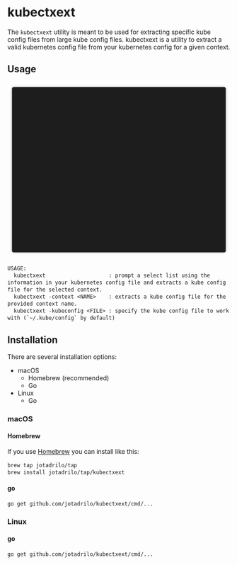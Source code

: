 # kubectxext

The `kubectxext` utility is meant to be used for extracting specific kube config files from large kube config files.
kubectxext is a utility to extract a valid kubernetes config file from your kubernetes config for a given context.

## Usage

![](img/kubectxext-demo.gif)

```
USAGE:
  kubectxext                    : prompt a select list using the information in your kubernetes config file and extracts a kube config file for the selected context.
  kubectxext -context <NAME>    : extracts a kube config file for the provided context name.
  kubectxext -kubeconfig <FILE> : specify the kube config file to work with (`~/.kube/config` by default)
```

## Installation

There are several installation options:

- macOS
  - Homebrew (recommended)
  - Go
- Linux
  - Go

### macOS

#### Homebrew

If you use [Homebrew](https://brew.sh/) you can install like this:

    brew tap jotadrilo/tap
    brew install jotadrilo/tap/kubectxext

#### go

    go get github.com/jotadrilo/kubectxext/cmd/...

### Linux

#### go

    go get github.com/jotadrilo/kubectxext/cmd/...
